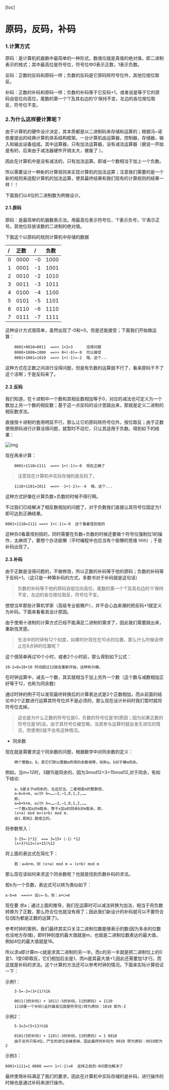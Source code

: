 [toc]



# 原码，反码，补码

### 1.计算方式

原码：是计算机机器数中最简单的一种形式，数值位就是真值的绝对值，即二进制表示的格式；其中最高位是符号位，符号位中0表示正数，1表示负数。

反码：正数的反码和原码一样；负数的反码是它原码除符号位外，其他位按位取反。

补码：正数的补码和原码一样；负数的补码等于它反码+1，或者说是等于它的原码自低位向高位，尾数的第一个‘1’及其右边的‘0’保持不变，左边的各位按位取反，符号位不变。

### 2.为什么这样要计算呢？

由于计算机的硬件设计决定，其本质都是以二进制码来存储和运算的；根据冯~诺依曼提出的经典计算机体系结构框架。一台计算机由运算器，控制器，存储器，输入和输出设备组成。其中运算器，只有加法运算器，没有减法运算器（据说一开始是有的，后来由于减法器硬件开销太大，被废了 ）。

因此在计算机中是没有减法的，只有加法运算。即减一个数相当于加上一个负数。

所以需要设计一种新的计算规则来实现计算机的加法运算；注意我们需要的是一个新的规则来适配计算机的加法运算，使其最终结果和我们现有的计算规则的结果一样！！

下面我们以4位的二进制数为例做设计。

#### 2.1.原码

原码：是最简单的机器数表示法。用最高位表示符号位，‘1’表示负号，‘0’表示正号。其他位存放该数的二进制的绝对值。

下面这个以原码的规则计算机中存储的数据

| /    | 正数 | /    | 负数 |
| :--- | :--- | :--- | :--- |
| 0    | 0000 | -0   | 1000 |
| 1    | 0001 | -1   | 1001 |
| 2    | 0010 | -2   | 1010 |
| 3    | 0011 | -3   | 1011 |
| 4    | 0100 | -4   | 1100 |
| 5    | 0101 | -5   | 1101 |
| 6    | 0110 | -6   | 1110 |
| 7    | 0111 | -7   | 1111 |

这种设计方式很简单，虽然出现了-0和+0，但是还能接受；下面我们开始做运算：

```text
	0001+0010=0011  ==>> 1+2=3      没得问题
	0000+1000=1000  ==>> 0+(-0)=-0  可以接受
	0001+1001=1010  ==>> 1+(-1)=-2  哦，这个...
```

这种方式在正数之间进行没得问题，但是有负数的运算就不行了，看来原码干不了这个活啊；于是反码来了。

#### 2.2.反码

我们知道，在十进制中一个数和其相反数相加等于0，对应的减法也可定义为一个数加上另一个数的相反数；基于这一点反码的设计思路出来，那就是定义二进制的相反数求法。

直接按十进制的套用明显不行，那么让它的原码除符号位外，按位取反；由于正数使用原码进行计算没得问题，就暂时不动它，只让其适用于负数。得到如下的结果：

![img](https://homan-blog.oss-cn-beijing.aliyuncs.com/study-demo/arithmetic-design/20210630214049.png)

现在再来计算：

```text
	0001+1110=1111  ==>> 1+(-1)=-0  现在正确了
```

> 注意现在计算机中实际存储的是反码了。

```text
	1110+1101=1011  ==>> -1+(-2)=--4  哦，这个...
```

这种方式好像在计算负数+负数的时候不得行啊。

不过我们已经解决了相反数相加的问题了，对于负数我们直接让其符号位固定为1即可达到正确结果。

```text
0001+1110=1111 ==>> 1+(-1)=-0  这个看着怪别扭的
```

这种负0看着怪别扭的，同时需要在负数+负数的时候还要做个符号位强制位1的操作，太麻烦了，要想个办法偷懒（平时编程中也应当有个偷懒的思维 hhh）; 于是补码出现了。

#### 2.3.补码

由于正数是没得问题的，不做修改，所以正数的补码等于他的原码；负数的补码等于反码+1。（这只是一种算补码的方式，多数书对于补码就是这句话）

> 负数的补码等于他的原码自低位向高位，尾数的第一个‘1’及其右边的‘0’保持不变，左边的各位按位取反，符号位不变。

想想当年那些计算机学家（高级专业偷懒户），并不会心血来潮的把反码+1就定义为补码。下面来看看其设计原因。

由于使用十进制的计算方式已经不能满足二进制的需求了，因此我们需要跳出来，重新找灵感。

> 生活中的时钟有12个刻度，如果时针现在在10点的位置，那么什么时候会停止在8点钟的位置呢？

这个很简单再过10个小时，或者2个小时前，那么得到如下公式：

```text
10-2=8=10+10 时间超过12就会重新开始，这种称为模。
```

在时钟运算中，减去一个数，其实就相当于加上另外一个数（这个数与减数相加正好等于12，也称为同余数）

通过时钟的例子可以发现最终转换后的计算表达式是2个正数相加，而从前面的结论中2个正数进行运算其符号位并不是必须的，那么现在设计补码时我们暂时就将符号位去掉。

> 这也是为什么正数的符号位是0，负数的符号位是1的原因；因为如果正数的符号位是1的话，由于其符号位被忽略，当其参与运算时就会发生进位的情况，而使用0就不会有这种情况。

- 同余数

现在就是需要求这个同余数的问题，根据数学中对同余数的定义：

```text
    两个整数a，b，若它们除以整数m所得的余数相等，则称a，b对于模m同余。
```

例如，当m=12时，3跟15是同余的，因为3mod12=3=15mod12,对于同余，有如下结论:

```text
    a，b是关于m同余的，当且仅当，二者相差m的整数倍，
    a−b=k×m, with k=……−2,−1,0,1,2,……
    即，
    a=b+k×m, with k=……−2,−1,0,1,2,……
    一个数x加a对m取余，等于x加a的同余b对m取余，即，
    (x+a) mod m=(x+b) mod m.
    由1.易知2.是成立的。
```

将参数带入：

```text
    3-15=-1*12  === 3=15+（-1）*12
    (x+3)%12=(x+15)%12
```

将上面的表达式在简化下：

```text
    若：a=b+m，则 (x+a) mod m = (x+b) mod m
```

那么现在该如何来求这个同余数呢？也就是找到负数补码的求法。

若b为一个负数，表达式可以转为类似如下：

```text
a-b=m  ===>> 设c=-b，则：a+c=m
```

现在要 求a；通过上面的推导，我们在运算时可以减法转换为加法，相当于将负数转换为了正数，那么符合位也就没有用了；因此我们新设计的补码就可以不要符合位(因为都是正数的运算了)。 

参考时钟的案例，我们最终其实只关注二进制位数能够表示的数(因为多余的位数也没地方存储)，即时钟刻度的最大值就是m，也就是二进制位数表达的最大值，例如4位的最大值就是16。 

所以求a即计算m-c就是求其二进制的另一半。而c的另一半就是把二进制位上的0变1、1变0即取反，它们相加后全是1，而m是其最大值+1,因此还需要加1才行。而这就是补码的求法。这个计算的方法还可以参考时钟的情况。下面来实际计算验证一下：

示例1：

```text
    3-5=-2=(3+11)%16
    
    0011(3的补码) + 1011(-5的补码，11的原码) = 1110
    1110是一个补码(此时最高位就是符号位)转为原码：1010 即为-2
```

示例2：

```text
    5-3=2=(5+13)%16
    
    0101(5的补码) + 1101(-3的补码，13的原码) = 1 0010
    由于总共只有4位，产生的进位会被丢掉，因此最终的补码为 0010 转为原码：0010即为2
```

示例3：

```text
0001+1111=1 0000 ==>> 1+(-1)=0  这样之前的-0问题也解决了
```

最终使用补码满足了我们的要求，因此在计算机中实际存储的是补码，进行操作的时候也是通过补码来进行操作。
